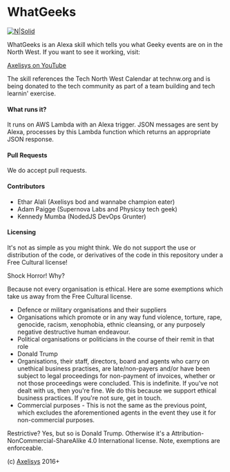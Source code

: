 # WhatGeeks

[![N|Solid](https://s3.amazonaws.com/CAPS-SSE/echo_developer/9f6d6fe4b2d9449189db15dd0ddc3a8f/APP_ICON?versionId=1QmbHNuSy59R3iQR08g5iyxuM_U6kYfF&AWSAccessKeyId=AKIAIPQVCQDA4Q7UBRKQ&Expires=1484341618&Signature=zSYRsfi%2BivSCJTWNtPU0yHLKuXc%3D)](https://nodesource.com/products/nsolid)

WhatGeeks is an Alexa skill which tells you what Geeky events are on in the North West. If you want to see it working, visit:

[Axelisys on YouTube](https://www.youtube.com/watch?v=UQn0aUOU-mY)

The skill references the Tech North West Calendar at technw.org and is being donated to the tech community as part of a team building and tech learnin' exercise. 

#### What runs it? 
It runs on AWS Lambda with an Alexa trigger. JSON messages are sent by Alexa, processes by this Lambda function which returns an appropriate JSON response. 

#### Pull Requests
We do accept pull requests. 

#### Contributors
* Ethar Alali (Axelisys bod and wannabe champion eater)
* Adam Paigge (Supernova Labs and Physicsy tech geek)
* Kennedy Mumba (NodedJS DevOps Grunter)

#### Licensing
It's not as simple as you might think. We do not support the use or distribution of the code, or derivatives of the code in this repository under a Free Cultural license!

Shock Horror! Why? 

Because not every organisation is ethical. Here are some exemptions which take us away from the Free Cultural license.

* Defence or military organisations and their suppliers
* Organisations which promote or in any way fund violence, torture, rape, genocide, racism, xenophobia, ethnic cleansing, or any purposely negative destructive human endeavour. 
* Political organisations or politicians in the course of their remit in that role
* Donald Trump
* Organisations, their staff, directors, board and agents who carry on unethical business practises, are late/non-payers and/or have been subject to legal proceedings for non-payment of invoices, whether or not those proceedings were concluded. This is indefinite. If you've not dealt with us, then you're fine. We do this because we support ethical business practices. If you're not sure, get in touch. 
* Commercial purposes - This is not the same as the previous point, which excludes the aforementioned agents in the event they use it for non-commercial purposes. 

Restrictive? Yes, but so is Donald Trump. Otherwise it's a Attribution-NonCommercial-ShareAlike 4.0 International license. Note, exemptions are enforceable.

(c) [Axelisys](http://www.axelisys.co.uk) 2016+

